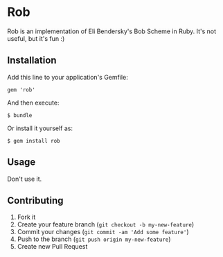 # Rob

Rob is an implementation of Eli Bendersky's Bob Scheme in Ruby. It's not useful,
but it's fun :)

## Installation

Add this line to your application's Gemfile:

    gem 'rob'

And then execute:

    $ bundle

Or install it yourself as:

    $ gem install rob

## Usage

Don't use it.

## Contributing

1. Fork it
2. Create your feature branch (`git checkout -b my-new-feature`)
3. Commit your changes (`git commit -am 'Add some feature'`)
4. Push to the branch (`git push origin my-new-feature`)
5. Create new Pull Request
